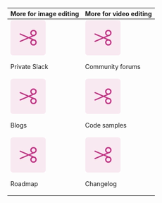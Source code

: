 | More for image editing                                                       | More for video editing                                                           |
| ---------------------------------------------------------------------------- | -------------------------------------------------------------------------------- |
| <div>![Resize image](../images/S_AniTrimVideo.png)<p>Private Slack</p></div> | <div>![Trim video](../images/S_AniTrimVideo.png)<p>Community forums</p></div>    |
| <div>![Convert to MP4](../images/S_AniTrimVideo.png)<p>Blogs</p></div>       | <div>![Remove background](../images/S_AniTrimVideo.png)<p>Code samples</p></div> |
| <div>![Resize video](../images/S_AniTrimVideo.png)<p>Roadmap</p></div>       | <div>![Convert to MP4](../images/S_AniTrimVideo.png)<p>Changelog</p></div>       |
